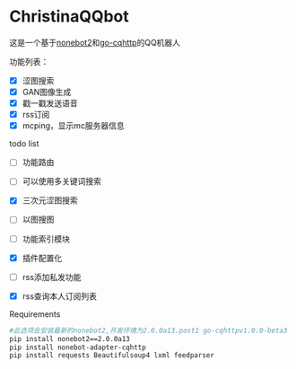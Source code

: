 # ChristinaQQbot

这是一个基于[nonebot2](https://github.com/nonebot/nonebot2)和[go-cqhttp](https://github.com/Mrs4s/go-cqhttp)的QQ机器人

功能列表：

- [x] 涩图搜索
- [x] GAN图像生成
- [x] 戳一戳发送语音
- [x] rss订阅
- [x] mcping，显示mc服务器信息

todo list

- [ ] 功能路由

- [ ] 可以使用多关键词搜索
- [x] 三次元涩图搜索
- [ ] 以图搜图
- [ ] 功能索引模块
- [x] 插件配置化
- [ ] rss添加私发功能
- [x] rss查询本人订阅列表

Requirements

```sh
#此选项会安装最新的nonebot2,开发环境为2.0.0a13.post1 go-cqhttpv1.0.0-beta3
pip install nonebot2==2.0.0a13
pip install nonebot-adapter-cqhttp
pip install requests Beautifulsoup4 lxml feedparser
```

